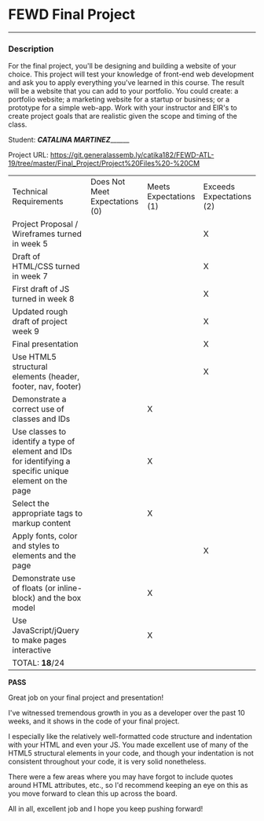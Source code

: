 # FEWD Final Project

---


### Description


For the final project, you'll be designing and building a website of your choice. This project will test your knowledge of front-end web development and ask you to apply everything you've learned in this course. The result will be a website that you can add to your portfolio.  You could create: a portfolio website; a marketing website for a startup or business; or a prototype for a simple web-app. Work with your instructor and EIR's to create project goals that are realistic given the scope and timing of the class.

Student: _________________CATALINA MARTINEZ_______________________

Project URL: https://git.generalassemb.ly/catika182/FEWD-ATL-19/tree/master/Final_Project/Project%20Files%20-%20CM

|                                                                                                         |                                |                        |                          |
|---------------------------------------------------------------------------------------------------------|--------------------------------|------------------------|--------------------------|
| Technical Requirements                                                                                  | Does Not Meet Expectations (0) | Meets Expectations (1) | Exceeds Expectations (2) |
| Project Proposal / Wireframes turned in week 5                                                          |                                |                        |             X            |
| Draft of HTML/CSS turned in week 7                                                                      |                                |                        |             X            |
| First draft of JS turned in week 8                                                                      |                                |                        |             X            |
| Updated rough draft of project week 9                                                                   |                                |                        |             X            |
| Final presentation                                                                                      |                                |                        |             X            |
| Use HTML5 structural elements (header, footer, nav, footer)                                             |                                |                        |             X            |
| Demonstrate a correct use of classes and IDs                                                            |                                |           X            |                          |
| Use classes to identify a type of element and IDs for identifying a specific unique element on the page |                                |           X            |                          |
| Select the appropriate tags to markup content                                                           |                                |           X            |                          |
| Apply fonts, color and styles to elements and the page                                                  |                                |                        |             X            |
| Demonstrate use of floats (or inline-block) and the box model                                           |                                |           X            |                          |
| Use JavaScript/jQuery to make pages interactive                                                         |                                |           X            |                          |
| TOTAL: __18__/24                                                                                        |                                |                        |                          |


**PASS**

Great job on your final project and presentation!

I've witnessed tremendous growth in you as a developer over the past 10 weeks, and it shows in the code of your final project.

I especially like the relatively well-formatted code structure and indentation with your HTML and even your JS. You made excellent use of many of the HTML5 structural elements in your code, and though your indentation is not consistent throughout your code, it is very solid nonetheless.

There were a few areas where you may have forgot to include quotes around HTML attributes, etc., so I'd recommend keeping an eye on this as you move forward to clean this up across the board.

All in all, excellent job and I hope you keep pushing forward!